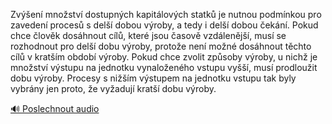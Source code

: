 
Zvýšení množství dostupných kapitálových statků je nutnou podmínkou pro zavedení procesů s delší dobou výroby, a tedy i delší dobou čekání. Pokud chce člověk dosáhnout cílů, které jsou časově vzdálenější, musí se rozhodnout pro delší dobu výroby, protože není možné dosáhnout těchto cílů v kratším období výroby. Pokud chce zvolit způsoby výroby, u nichž je množství výstupu na jednotku vynaloženého vstupu vyšší, musí prodloužit dobu výroby. Procesy s nižším výstupem na jednotku vstupu tak byly vybrány jen proto, že vyžadují kratší dobu výroby.

[🔊 Poslechnout audio](/data/7-paragraphs/audio/chapter_90/para_010-Zven-mnostv-dostupnch-kapitlovch-statk-je.mp3)
